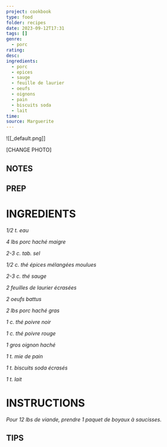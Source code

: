 ```yaml
---
project: cookbook
type: food
folder: recipes
date: 2023-09-12T17:31
tags: []
genre:
  - porc
rating: 
desc: 
ingredients:
  - porc
  - epices
  - sauge
  - feuille de laurier
  - oeufs
  - oignons
  - pain
  - biscuits soda
  - lait
time: 
source: Marguerite
---
```


![[_default.png]]

[CHANGE PHOTO]


## NOTES




## PREP


# INGREDIENTS

_1/2 t. eau_

_4 lbs porc haché maigre_

_2-3 c. tab. sel_

_1/2 c. thé épices mélangées moulues_

_2-3 c. thé sauge_

_2 feuilles de laurier écrasées_

_2 oeufs battus_

_2 lbs porc haché gras_

_1 c. thé poivre noir_

_1 c. thé poivre rouge_

_1 gros oignon haché_

_1 t. mie de pain_

_1 t. biscuits soda écrasés_

_1 t. lait_


# INSTRUCTIONS

_Pour 12 lbs de viande, prendre 1 paquet de_
_boyaux à saucisses._

## TIPS



